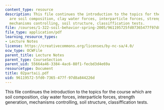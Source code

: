 ```yaml
---
content_type: resource
description: This file continues the introduction to the topics for the course which
  are soil composition, clay water forces, interparticle forces, strength generation,
  mechanisms controlling, soil structure, classiffication tests.
file: /courses/1-322-soil-behavior-spring-2005/961195725fd07365477f97d8a844226d_02partaii.pdf
file_type: application/pdf
learning_resource_types:
- Lecture Notes
license: https://creativecommons.org/licenses/by-nc-sa/4.0/
ocw_type: OCWFile
parent_title: Lecture Notes
parent_type: CourseSection
parent_uid: 55664a46-3384-4ac6-88f1-fecbd3d4e69a
resourcetype: Document
title: 02partaii.pdf
uid: 96119572-5fd0-7365-477f-97d8a844226d
---
```

This file continues the introduction to the topics for the course which are soil composition, clay water forces, interparticle forces, strength generation, mechanisms controlling, soil structure, classiffication tests.